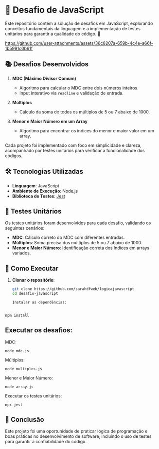 # 🚀 Desafio de JavaScript  

Este repositório contém a solução de desafios em JavaScript, explorando conceitos fundamentais da linguagem e a implementação de testes unitários para garantir a qualidade do código. 
🍿

https://github.com/user-attachments/assets/36c8207a-659b-4c4e-a66f-1b5991c0b61f


## 📚 Desafios Desenvolvidos  

1. **MDC (Máximo Divisor Comum)**  
   - Algoritmo para calcular o MDC entre dois números inteiros.  
   - Input interativo via `readline` e validação de entrada.  

2. **Múltiplos**  
   - Cálculo da soma de todos os múltiplos de 5 ou 7 abaixo de 1000.  

3. **Menor e Maior Número em um Array**  
   - Algoritmo para encontrar os índices do menor e maior valor em um array.  

Cada projeto foi implementado com foco em simplicidade e clareza, acompanhado por testes unitários para verificar a funcionalidade dos códigos.

## 🛠️ Tecnologias Utilizadas  

- **Linguagem**: JavaScript  
- **Ambiente de Execução**: Node.js  
- **Biblioteca de Testes**: [Jest](https://jestjs.io/)  

## 🧪 Testes Unitários  

Os testes unitários foram desenvolvidos para cada desafio, validando os seguintes cenários:  

- **MDC**: Cálculo correto do MDC com diferentes entradas.  
- **Múltiplos**: Soma precisa dos múltiplos de 5 ou 7 abaixo de 1000.  
- **Menor e Maior Número**: Identificação correta dos índices em arrays variados.  

## 🚀 Como Executar  

1. **Clonar o repositório**:  
   ```bash
   git clone https://github.com/sarahdfweb/logicajavascript
   cd desafio-javascript

   Instalar as dependências:



```
npm install
```
## Executar os desafios:

MDC:
```
node mdc.js
```
Múltiplos:
```
node multiplos.js
```
Menor e Maior Número:

```
node array.js
```
Executar os testes unitários:

```
npx jest
```
## 🌟 Conclusão
Este projeto foi uma oportunidade de praticar lógica de programação e boas práticas no desenvolvimento de software, incluindo o uso de testes para garantir a confiabilidade do código.
